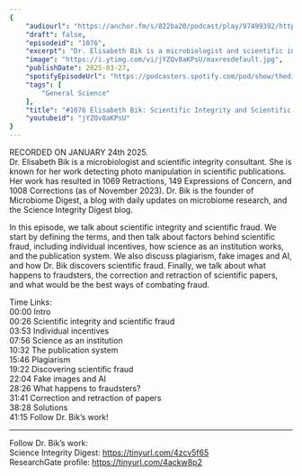 ```yaml
---
{
	"audiourl": "https://anchor.fm/s/822ba20/podcast/play/97499392/https%3A%2F%2Fd3ctxlq1ktw2nl.cloudfront.net%2Fstaging%2F2025-0-24%2F8f01bd25-031c-f938-5b8c-e826657e2cf2.m4a",
	"draft": false,
	"episodeid": "1076",
	"excerpt": "Dr. Elisabeth Bik is a microbiologist and scientific integrity consultant. She is known for her work detecting photo manipulation in scientific publications. Her work has resulted in 1069 Retractions, 149 Expressions of Concern, and 1008 Corrections (as of November 2023). Dr. Bik is the founder of Microbiome Digest, a blog with daily updates on microbiome research, and the Science Integrity Digest blog.",
	"image": "https://i.ytimg.com/vi/jYZQv8aKPsU/maxresdefault.jpg",
	"publishDate": 2025-03-27,
	"spotifyEpisodeUrl": "https://podcasters.spotify.com/pod/show/thedissenter/episodes/1076-Elisabeth-Bik-Scientific-Integrity-and-Scientific-Fraud-e2ttuq0",
	"tags": [
		"General Science"
	],
	"title": "#1076 Elisabeth Bik: Scientific Integrity and Scientific Fraud",
	"youtubeid": "jYZQv8aKPsU"
}
---
```

RECORDED ON JANUARY 24th 2025.  
Dr. Elisabeth Bik is a microbiologist and scientific integrity consultant. She is known for her work detecting photo manipulation in scientific publications. Her work has resulted in 1069 Retractions, 149 Expressions of Concern, and 1008 Corrections (as of November 2023). Dr. Bik is the founder of Microbiome Digest, a blog with daily updates on microbiome research, and the Science Integrity Digest blog.

In this episode, we talk about scientific integrity and scientific fraud. We start by defining the terms, and then talk about factors behind scientific fraud, including individual incentives, how science as an institution works, and the publication system. We also discuss plagiarism, fake images and AI, and how Dr. Bik discovers scientific fraud. Finally, we talk about what happens to fraudsters, the correction and retraction of scientific papers, and what would be the best ways of combating fraud.

Time Links:  
<time>00:00</time> Intro  
<time>00:26</time> Scientific integrity and scientific fraud  
<time>03:53</time> Individual incentives  
<time>07:56</time> Science as an institution  
<time>10:32</time> The publication system  
<time>15:46</time> Plagiarism  
<time>19:22</time> Discovering scientific fraud  
<time>22:04</time> Fake images and AI  
<time>28:26</time> What happens to fraudsters?  
<time>31:41</time> Correction and retraction of papers  
<time>38:28</time> Solutions  
<time>41:15</time> Follow Dr. Bik’s work!

---

Follow Dr. Bik’s work:  
Science Integrity Digest: https://tinyurl.com/4zcv5f65  
ResearchGate profile: https://tinyurl.com/4ackw8p2
